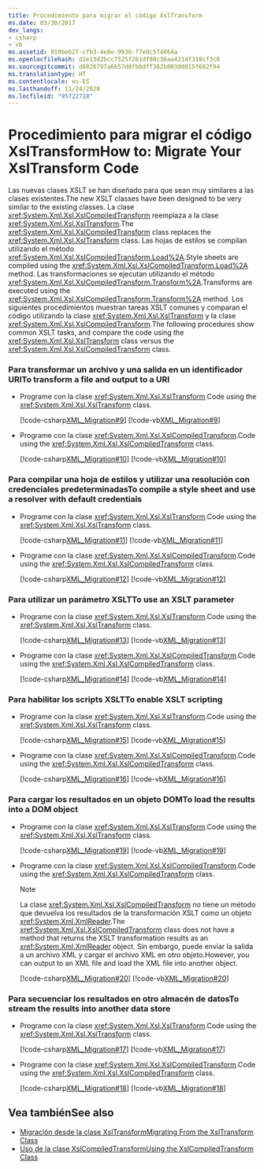 ```yaml
---
title: Procedimiento para migrar el código XslTransform
ms.date: 03/30/2017
dev_langs:
- csharp
- vb
ms.assetid: 910beb2f-cfb3-4e8e-9936-f7e0c5f4064a
ms.openlocfilehash: d1e13d2bcc7525f261df90c36aa4214f318cf3c0
ms.sourcegitcommit: d8020797a6657d0fbbdff362b80300815f682f94
ms.translationtype: HT
ms.contentlocale: es-ES
ms.lasthandoff: 11/24/2020
ms.locfileid: "95722718"
---
```

# <a name="how-to-migrate-your-xsltransform-code"></a><span data-ttu-id="f363c-102">Procedimiento para migrar el código XslTransform</span><span class="sxs-lookup"><span data-stu-id="f363c-102">How to: Migrate Your XslTransform Code</span></span>

<span data-ttu-id="f363c-103">Las nuevas clases XSLT se han diseñado para que sean muy similares a las clases existentes.</span><span class="sxs-lookup"><span data-stu-id="f363c-103">The new XSLT classes have been designed to be very similar to the existing classes.</span></span> <span data-ttu-id="f363c-104">La clase <xref:System.Xml.Xsl.XslCompiledTransform> reemplaza a la clase <xref:System.Xml.Xsl.XslTransform>.</span><span class="sxs-lookup"><span data-stu-id="f363c-104">The <xref:System.Xml.Xsl.XslCompiledTransform> class replaces the <xref:System.Xml.Xsl.XslTransform> class.</span></span> <span data-ttu-id="f363c-105">Las hojas de estilos se compilan utilizando el método <xref:System.Xml.Xsl.XslCompiledTransform.Load%2A>.</span><span class="sxs-lookup"><span data-stu-id="f363c-105">Style sheets are compiled using the <xref:System.Xml.Xsl.XslCompiledTransform.Load%2A> method.</span></span> <span data-ttu-id="f363c-106">Las transformaciones se ejecutan utilizando el método <xref:System.Xml.Xsl.XslCompiledTransform.Transform%2A>.</span><span class="sxs-lookup"><span data-stu-id="f363c-106">Transforms are executed using the <xref:System.Xml.Xsl.XslCompiledTransform.Transform%2A> method.</span></span> <span data-ttu-id="f363c-107">Los siguientes procedimientos muestran tareas XSLT comunes y comparan el código utilizando la clase <xref:System.Xml.Xsl.XslTransform> y la clase <xref:System.Xml.Xsl.XslCompiledTransform>.</span><span class="sxs-lookup"><span data-stu-id="f363c-107">The following procedures show common XSLT tasks, and compare the code using the <xref:System.Xml.Xsl.XslTransform> class versus the <xref:System.Xml.Xsl.XslCompiledTransform> class.</span></span>  
  
### <a name="to-transform-a-file-and-output-to-a-uri"></a><span data-ttu-id="f363c-108">Para transformar un archivo y una salida en un identificador URI</span><span class="sxs-lookup"><span data-stu-id="f363c-108">To transform a file and output to a URI</span></span>  
  
- <span data-ttu-id="f363c-109">Programe con la clase <xref:System.Xml.Xsl.XslTransform>.</span><span class="sxs-lookup"><span data-stu-id="f363c-109">Code using the <xref:System.Xml.Xsl.XslTransform> class.</span></span>  
  
     [!code-csharp[XML_Migration#9](../../../../samples/snippets/csharp/VS_Snippets_Data/XML_Migration/CS/migration.cs#9)]
     [!code-vb[XML_Migration#9](../../../../samples/snippets/visualbasic/VS_Snippets_Data/XML_Migration/VB/migration.vb#9)]  
  
- <span data-ttu-id="f363c-110">Programe con la clase <xref:System.Xml.Xsl.XslCompiledTransform>.</span><span class="sxs-lookup"><span data-stu-id="f363c-110">Code using the <xref:System.Xml.Xsl.XslCompiledTransform> class.</span></span>  
  
     [!code-csharp[XML_Migration#10](../../../../samples/snippets/csharp/VS_Snippets_Data/XML_Migration/CS/migration.cs#10)]
     [!code-vb[XML_Migration#10](../../../../samples/snippets/visualbasic/VS_Snippets_Data/XML_Migration/VB/migration.vb#10)]  
  
### <a name="to-compile-a-style-sheet-and-use-a-resolver-with-default-credentials"></a><span data-ttu-id="f363c-111">Para compilar una hoja de estilos y utilizar una resolución con credenciales predeterminadas</span><span class="sxs-lookup"><span data-stu-id="f363c-111">To compile a style sheet and use a resolver with default credentials</span></span>  
  
- <span data-ttu-id="f363c-112">Programe con la clase <xref:System.Xml.Xsl.XslTransform>.</span><span class="sxs-lookup"><span data-stu-id="f363c-112">Code using the <xref:System.Xml.Xsl.XslTransform> class.</span></span>  
  
     [!code-csharp[XML_Migration#11](../../../../samples/snippets/csharp/VS_Snippets_Data/XML_Migration/CS/migration.cs#11)]
     [!code-vb[XML_Migration#11](../../../../samples/snippets/visualbasic/VS_Snippets_Data/XML_Migration/VB/migration.vb#11)]  
  
- <span data-ttu-id="f363c-113">Programe con la clase <xref:System.Xml.Xsl.XslCompiledTransform>.</span><span class="sxs-lookup"><span data-stu-id="f363c-113">Code using the <xref:System.Xml.Xsl.XslCompiledTransform> class.</span></span>  
  
     [!code-csharp[XML_Migration#12](../../../../samples/snippets/csharp/VS_Snippets_Data/XML_Migration/CS/migration.cs#12)]
     [!code-vb[XML_Migration#12](../../../../samples/snippets/visualbasic/VS_Snippets_Data/XML_Migration/VB/migration.vb#12)]  
  
### <a name="to-use-an-xslt-parameter"></a><span data-ttu-id="f363c-114">Para utilizar un parámetro XSLT</span><span class="sxs-lookup"><span data-stu-id="f363c-114">To use an XSLT parameter</span></span>  
  
- <span data-ttu-id="f363c-115">Programe con la clase <xref:System.Xml.Xsl.XslTransform>.</span><span class="sxs-lookup"><span data-stu-id="f363c-115">Code using the <xref:System.Xml.Xsl.XslTransform> class.</span></span>  
  
     [!code-csharp[XML_Migration#13](../../../../samples/snippets/csharp/VS_Snippets_Data/XML_Migration/CS/migration.cs#13)]
     [!code-vb[XML_Migration#13](../../../../samples/snippets/visualbasic/VS_Snippets_Data/XML_Migration/VB/migration.vb#13)]  
  
- <span data-ttu-id="f363c-116">Programe con la clase <xref:System.Xml.Xsl.XslCompiledTransform>.</span><span class="sxs-lookup"><span data-stu-id="f363c-116">Code using the <xref:System.Xml.Xsl.XslCompiledTransform> class.</span></span>  
  
     [!code-csharp[XML_Migration#14](../../../../samples/snippets/csharp/VS_Snippets_Data/XML_Migration/CS/migration.cs#14)]
     [!code-vb[XML_Migration#14](../../../../samples/snippets/visualbasic/VS_Snippets_Data/XML_Migration/VB/migration.vb#14)]  
  
### <a name="to-enable-xslt-scripting"></a><span data-ttu-id="f363c-117">Para habilitar los scripts XSLT</span><span class="sxs-lookup"><span data-stu-id="f363c-117">To enable XSLT scripting</span></span>  
  
- <span data-ttu-id="f363c-118">Programe con la clase <xref:System.Xml.Xsl.XslTransform>.</span><span class="sxs-lookup"><span data-stu-id="f363c-118">Code using the <xref:System.Xml.Xsl.XslTransform> class.</span></span>  
  
     [!code-csharp[XML_Migration#15](../../../../samples/snippets/csharp/VS_Snippets_Data/XML_Migration/CS/migration.cs#15)]
     [!code-vb[XML_Migration#15](../../../../samples/snippets/visualbasic/VS_Snippets_Data/XML_Migration/VB/migration.vb#15)]  
  
- <span data-ttu-id="f363c-119">Programe con la clase <xref:System.Xml.Xsl.XslCompiledTransform>.</span><span class="sxs-lookup"><span data-stu-id="f363c-119">Code using the <xref:System.Xml.Xsl.XslCompiledTransform> class.</span></span>  
  
     [!code-csharp[XML_Migration#16](../../../../samples/snippets/csharp/VS_Snippets_Data/XML_Migration/CS/migration.cs#16)]
     [!code-vb[XML_Migration#16](../../../../samples/snippets/visualbasic/VS_Snippets_Data/XML_Migration/VB/migration.vb#16)]  
  
### <a name="to-load-the-results-into-a-dom-object"></a><span data-ttu-id="f363c-120">Para cargar los resultados en un objeto DOM</span><span class="sxs-lookup"><span data-stu-id="f363c-120">To load the results into a DOM object</span></span>  
  
- <span data-ttu-id="f363c-121">Programe con la clase <xref:System.Xml.Xsl.XslTransform>.</span><span class="sxs-lookup"><span data-stu-id="f363c-121">Code using the <xref:System.Xml.Xsl.XslTransform> class.</span></span>  
  
     [!code-csharp[XML_Migration#19](../../../../samples/snippets/csharp/VS_Snippets_Data/XML_Migration/CS/migration.cs#19)]
     [!code-vb[XML_Migration#19](../../../../samples/snippets/visualbasic/VS_Snippets_Data/XML_Migration/VB/migration.vb#19)]  
  
- <span data-ttu-id="f363c-122">Programe con la clase <xref:System.Xml.Xsl.XslCompiledTransform>.</span><span class="sxs-lookup"><span data-stu-id="f363c-122">Code using the <xref:System.Xml.Xsl.XslCompiledTransform> class.</span></span>  
  
    > [!NOTE]
    > <span data-ttu-id="f363c-123">La clase <xref:System.Xml.Xsl.XslCompiledTransform> no tiene un método que devuelva los resultados de la transformación XSLT como un objeto <xref:System.Xml.XmlReader>.</span><span class="sxs-lookup"><span data-stu-id="f363c-123">The <xref:System.Xml.Xsl.XslCompiledTransform> class does not have a method that returns the XSLT transformation results as an <xref:System.Xml.XmlReader> object.</span></span> <span data-ttu-id="f363c-124">Sin embargo, puede enviar la salida a un archivo XML y cargar el archivo XML en otro objeto.</span><span class="sxs-lookup"><span data-stu-id="f363c-124">However, you can output to an XML file and load the XML file into another object.</span></span>  
  
     [!code-csharp[XML_Migration#20](../../../../samples/snippets/csharp/VS_Snippets_Data/XML_Migration/CS/migration.cs#20)]
     [!code-vb[XML_Migration#20](../../../../samples/snippets/visualbasic/VS_Snippets_Data/XML_Migration/VB/migration.vb#20)]  
  
### <a name="to-stream-the-results-into-another-data-store"></a><span data-ttu-id="f363c-125">Para secuenciar los resultados en otro almacén de datos</span><span class="sxs-lookup"><span data-stu-id="f363c-125">To stream the results into another data store</span></span>  
  
- <span data-ttu-id="f363c-126">Programe con la clase <xref:System.Xml.Xsl.XslTransform>.</span><span class="sxs-lookup"><span data-stu-id="f363c-126">Code using the <xref:System.Xml.Xsl.XslTransform> class.</span></span>  
  
     [!code-csharp[XML_Migration#17](../../../../samples/snippets/csharp/VS_Snippets_Data/XML_Migration/CS/migration.cs#17)]
     [!code-vb[XML_Migration#17](../../../../samples/snippets/visualbasic/VS_Snippets_Data/XML_Migration/VB/migration.vb#17)]  
  
- <span data-ttu-id="f363c-127">Programe con la clase <xref:System.Xml.Xsl.XslCompiledTransform>.</span><span class="sxs-lookup"><span data-stu-id="f363c-127">Code using the <xref:System.Xml.Xsl.XslCompiledTransform> class.</span></span>  
  
     [!code-csharp[XML_Migration#18](../../../../samples/snippets/csharp/VS_Snippets_Data/XML_Migration/CS/migration.cs#18)]
     [!code-vb[XML_Migration#18](../../../../samples/snippets/visualbasic/VS_Snippets_Data/XML_Migration/VB/migration.vb#18)]  
  
## <a name="see-also"></a><span data-ttu-id="f363c-128">Vea también</span><span class="sxs-lookup"><span data-stu-id="f363c-128">See also</span></span>

- [<span data-ttu-id="f363c-129">Migración desde la clase XslTransform</span><span class="sxs-lookup"><span data-stu-id="f363c-129">Migrating From the XslTransform Class</span></span>](migrating-from-the-xsltransform-class.md)
- [<span data-ttu-id="f363c-130">Uso de la clase XslCompiledTransform</span><span class="sxs-lookup"><span data-stu-id="f363c-130">Using the XslCompiledTransform Class</span></span>](using-the-xslcompiledtransform-class.md)
